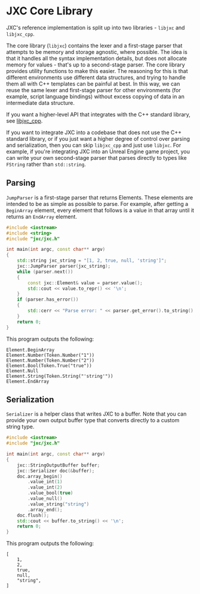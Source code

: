 # JXC Core Library

JXC's reference implementation is split up into two libraries - `libjxc` and `libjxc_cpp`.

The core library (`libjxc`) contains the lexer and a first-stage parser that attempts to be memory and storage agnostic, where possible. The idea is that it handles all the syntax implementation details, but does not allocate memory for values - that's up to a second-stage parser. The core library provides utility functions to make this easier. The reasoning for this is that different environments use different data structures, and trying to handle them all with C++ templates can be painful at best. In this way, we can reuse the same lexer and first-stage parser for other environments (for example, script language bindings) without excess copying of data in an intermediate data structure.

If you want a higher-level API that integrates with the C++ standard library, see [libjxc_cpp](jxc_cpp_library.html).

If you want to integrate JXC into a codebase that does not use the C++ standard library, or if you just want a higher degree of control over parsing and serialization, then you can skip `libjxc_cpp` and just use `libjxc`. For example, if you're integrating JXC into an Unreal Engine game project, you can write your own second-stage parser that parses directly to types like `FString` rather than `std::string`.


## Parsing

`JumpParser` is a first-stage parser that returns Elements. These elements are intended to be as simple as possible to parse. For example, after getting a `BeginArray` element, every element that follows is a value in that array until it returns an `EndArray` element.

```c++
#include <iostream>
#include <string>
#include "jxc/jxc.h"

int main(int argc, const char** argv)
{
    std::string jxc_string = "[1, 2, true, null, 'string']";
    jxc::JumpParser parser(jxc_string);
    while (parser.next())
    {
        const jxc::Element& value = parser.value();
        std::cout << value.to_repr() << '\n';
    }
    if (parser.has_error())
    {
        std::cerr << "Parse error: " << parser.get_error().to_string() << '\n';
    }
    return 0;
}
```

This program outputs the following:
```
Element.BeginArray
Element.Number(Token.Number("1"))
Element.Number(Token.Number("2"))
Element.Bool(Token.True("true"))
Element.Null
Element.String(Token.String("'string'"))
Element.EndArray
```

## Serialization
`Serializer` is a helper class that writes JXC to a buffer. Note that you can provide your own output buffer type that converts directly to a custom string type.

```c++
#include <iostream>
#include "jxc/jxc.h"

int main(int argc, const char** argv)
{
    jxc::StringOutputBuffer buffer;
    jxc::Serializer doc(&buffer);
    doc.array_begin()
        .value_int(1)
        .value_int(2)
        .value_bool(true)
        .value_null()
        .value_string("string")
        .array_end();
    doc.flush();
    std::cout << buffer.to_string() << '\n';
    return 0;
}
```

This program outputs the following:
```jxc
[
    1,
    2,
    true,
    null,
    "string",
]
```
